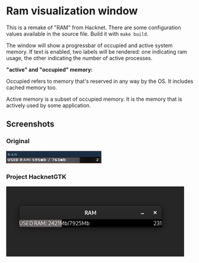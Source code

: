 # Ram visualization window

This is a remake of "RAM" from Hacknet. There are some configuration values available in the source file.
Build it with `make build`.

The window will show a progressbar of occupied and active system memory. If text is enabled, two labels will be rendered: one indicating ram usage, the other indicating the number of active processes.

**"active" and "occupied" memory:**

Occupied refers to memory that's reserved in any way by the OS. It includes cached memory too.

Active memory is a subset of occupied memory. It is the memory that is actively used by some application.

## Screenshots

### Original

![original screenshot from the game](./screenshots/original.png)

### Project HacknetGTK

![screenshot of ramVis](./screenshots/ramvis.png)
